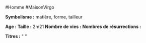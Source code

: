 #Homme #MaisonVirgo

**Symbolisme :** matière, forme, tailleur

**Age :**
**Taille :** 2m21
**Nombre de vies :**
**Nombres de résurrections :**

**Titres :** 
"
"

